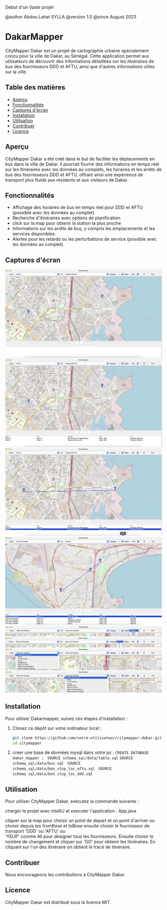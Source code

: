
Debut d'un Vaste projet

 @author     Abdou Lahat SYLLA
 @version    1.0
 @since      August 2023

 
# DakarMapper

CityMapper Dakar est un projet de cartographie urbaine spécialement conçu pour la ville de Dakar, au Sénégal. 
Cette application permet aux utilisateurs de découvrir des informations détaillées sur les itinéraires de bus des fournisseurs DDD et AFTU, ainsi que d'autres informations utiles sur la ville.

## Table des matières

- [Aperçu](#aperçu)
- [Fonctionnalités](#fonctionnalités)
- [Captures d'écran](#captures-décran)
- [Installation](#installation)
- [Utilisation](#utilisation)
- [Contribuer](#contribuer)
- [Licence](#licence)

## Aperçu

CityMapper Dakar a été créé dans le but de faciliter les déplacements en bus dans la ville de Dakar. 
Il pourrait fournir des informations en temps réel sur les itinéraires avec les données au complets, les horaires et les arrêts de bus des fournisseurs DDD et AFTU, 
offrant ainsi une expérience de transport plus fluide aux résidents et aux visiteurs de Dakar.

## Fonctionnalités

- Affichage des horaires de bus en temps réel pour DDD et AFTU (possible avec les données au complet).
- Recherche d'itinéraires avec options de planification.
- click sur la map pour obtenir la station la plus proche
- Informations sur les arrêts de bus, y compris les emplacements et les services disponibles.
- Alertes pour les retards ou les perturbations de service (possible avec les données au complet).

## Captures d'écran

![Capture d'écran 1](images/image01.png)
![Capture d'écran 1](images/image02.png)
![Capture d'écran 1](images/image03.png)
![Capture d'écran 1](images/image04.png)
![Capture d'écran 1](images/image1.png)
![Capture d'écran 1](images/image2.png)
![Capture d'écran 1](images/image3.png)
![Capture d'écran 1](images/image4.png)


## Installation

Pour utiliser  Dakarmapper, suivez ces étapes d'installation :

1. Clonez ce dépôt sur votre ordinateur local :

   ```bash
   git clone https://github.com/votre-utilisateur/citymapper-dakar.git
   cd citymapper
   ```

2. creer une base de données mysql dans votre pc :
   ```CREATE DATABASE dakar_mapper ; ```
   ```SOURCE schema_sql/data/table.sql```
   ```SOURCE schema_sql/data/bus.sql ```
   ```SOURCE schema_sql/data/bon_stop_loc_aftu.sql ```
   ```SOURCE schema_sql/data/bon_stop_loc_ddd.sql ```


   

## Utilisation

Pour utiliser CityMapper Dakar, exécutez la commande suivante :

charger le projet avec intelliJ et executer l'application : App.java

cliquer sur la map pour choisir un point de depart et un point d'arriver ou choisir depuis les fromBoxe et toBoxe ensuite choisir le fournisseur de transport 'DDD' ou 'AFTU' ou   
   'YEUP' comme All pour designer tous les fournisseurs. Ensuite choisir le nombre de changement et cliquer sur 'GO' pour obtenir les itinéraires. En cliquant sur l'un des itinéraire on obtient le tracé de itineraire.

## Contribuer

Nous encourageons les contributions à CityMapper Dakar.

## Licence

CityMapper Dakar est distribué sous la licence MIT. 
